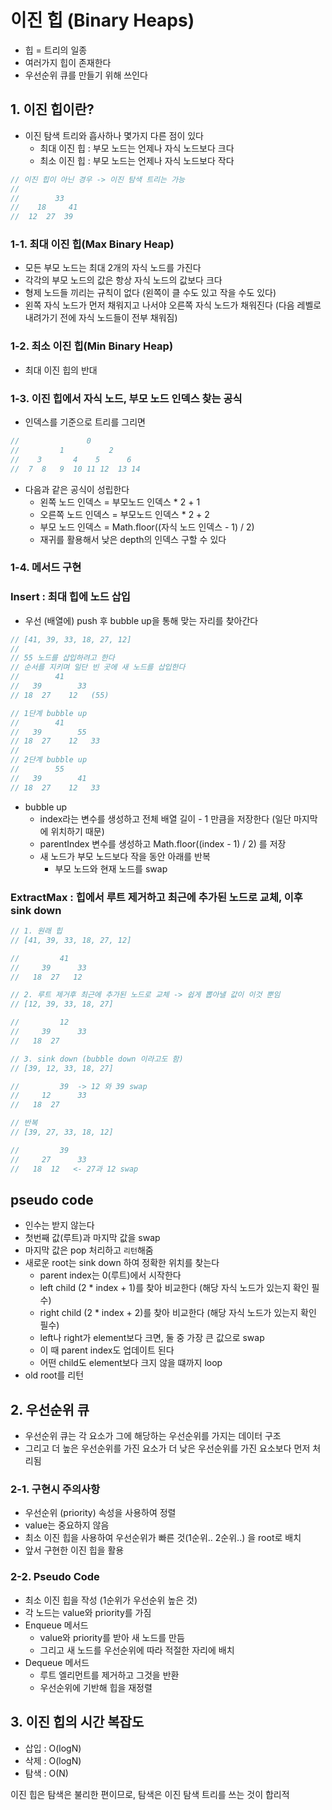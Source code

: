 # 이진 힙 (Binary Heaps)
- 힙 = 트리의 일종
- 여러가지 힙이 존재한다
- 우선순위 큐를 만들기 위해 쓰인다

## 1. 이진 힙이란?
- 이진 탐색 트리와 흡사하나 몇가지 다른 점이 있다
  - 최대 이진 힙 : 부모 노드는 언제나 자식 노드보다 크다
  - 최소 이진 힙 : 부모 노드는 언제나 자식 노드보다 작다
```js
// 이진 힙이 아닌 경우 -> 이진 탐색 트리는 가능
// 
//        33
//    18     41
//  12  27  39
```

### 1-1. 최대 이진 힙(Max Binary Heap)
- 모든 부모 노드는 최대 2개의 자식 노드를 가진다
- 각각의 부모 노드의 값은 항상 자식 노드의 값보다 크다
- 형제 노드들 끼리는 규칙이 없다 (왼쪽이 클 수도 있고 작을 수도 있다)
- 왼쪽 자식 노드가 먼저 채워지고 나서야 오른쪽 자식 노드가 채워진다 (다음 레벨로 내려가기 전에 자식 노드들이 전부 채워짐)

### 1-2. 최소 이진 힙(Min Binary Heap)
- 최대 이진 힙의 반대

### 1-3. 이진 힙에서 자식 노드, 부모 노드 인덱스 찾는 공식
- 인덱스를 기준으로 트리를 그리면
```js
//               0
//         1          2
//    3       4    5      6
//  7  8   9  10 11 12  13 14
```
- 다음과 같은 공식이 성립한다
  - 왼쪽 노드 인덱스 = 부모노드 인덱스 * 2 + 1
  - 오른쪽 노드 인덱스 = 부모노드 인덱스 * 2 + 2
  - 부모 노드 인덱스 = Math.floor((자식 노드 인덱스 - 1) / 2)
  - 재귀를 활용해서 낮은 depth의 인덱스 구할 수 있다

### 1-4. 메서드 구현

### Insert : 최대 힙에 노드 삽입
- 우선 (배열에) push 후 bubble up을 통해 맞는 자리를 찾아간다
```js
// [41, 39, 33, 18, 27, 12]
//
// 55 노드를 삽입하려고 한다
// 순서를 지키며 일단 빈 곳에 새 노드를 삽입한다
//        41
//   39        33
// 18  27    12   (55)

// 1단계 bubble up
//        41
//   39        55
// 18  27    12   33
//
// 2단계 bubble up
//        55
//   39        41
// 18  27    12   33
```

- bubble up
  - index라는 변수를 생성하고 전체 배열 길이 - 1 만큼을 저장한다 (일단 마지막에 위치하기 때문)
  - parentIndex 변수를 생성하고 Math.floor((index - 1) / 2) 를 저장
  - 새 노드가 부모 노드보다 작을 동안 아래를 반복
    - 부모 노드와 현재 노드를 swap

### ExtractMax : 힙에서 루트 제거하고 최근에 추가된 노드로 교체, 이후 sink down
```js
// 1. 원래 힙
// [41, 39, 33, 18, 27, 12]

//         41
//     39      33
//   18  27   12

// 2. 루트 제거후 최근에 추가된 노드로 교체 -> 쉽게 뽑아낼 값이 이것 뿐임
// [12, 39, 33, 18, 27]

//         12
//     39      33
//   18  27   

// 3. sink down (bubble down 이라고도 함)
// [39, 12, 33, 18, 27]

//         39  -> 12 와 39 swap
//     12      33
//   18  27   

// 반복
// [39, 27, 33, 18, 12]

//         39
//     27      33
//   18  12   <- 27과 12 swap
```

## pseudo code
- 인수는 받지 않는다
- 첫번째 값(루트)과 마지막 값을 swap
- 마지막 값은 pop 처리하고 `리턴`해줌
- 새로운 root는 sink down 하여 정확한 위치를 찾는다
  - parent index는 0(루트)에서 시작한다
  - left child (2 * index + 1)를 찾아 비교한다 (해당 자식 노드가 있는지 확인 필수)
  - right child (2 * index + 2)를 찾아 비교한다 (해당 자식 노드가 있는지 확인 필수)
  - left나 right가 element보다 크면, 둘 중 가장 큰 값으로 swap
  - 이 때 parent index도 업데이트 된다
  - 어떤 child도 element보다 크지 않을 떄까지 loop
- old root를 리턴

## 2. 우선순위 큐
- 우선순위 큐는 각 요소가 그에 해당하는 우선순위를 가지는 데이터 구조
- 그리고 더 높은 우선순위를 가진 요소가 더 낮은 우선순위를 가진 요소보다 먼저 처리됨

### 2-1. 구현시 주의사항
- 우선순위 (priority) 속성을 사용하여 정렬
- value는 중요하지 않음
- 최소 이진 힙을 사용하여 우선순위가 빠른 것(1순위.. 2순위..) 을 root로 배치
- 앞서 구현한 이진 힙을 활용

### 2-2. Pseudo Code
- 최소 이진 힙을 작성 (1순위가 우선순위 높은 것)
- 각 노드는 value와 priority를 가짐
- Enqueue 메서드
  - value와 priority를 받아 새 노드를 만듬
  - 그리고 새 노드를 우선순위에 따라 적절한 자리에 배치
- Dequeue 메서드
  - 루트 엘리먼트를 제거하고 그것을 반환
  - 우선순위에 기반해 힙을 재정렬

## 3. 이진 힙의 시간 복잡도
- 삽입 : O(logN)
- 삭제 : O(logN)
- 탐색 : O(N)


이진 힙은 탐색은 불리한 편이므로, 탐색은 이진 탐색 트리를 쓰는 것이 합리적